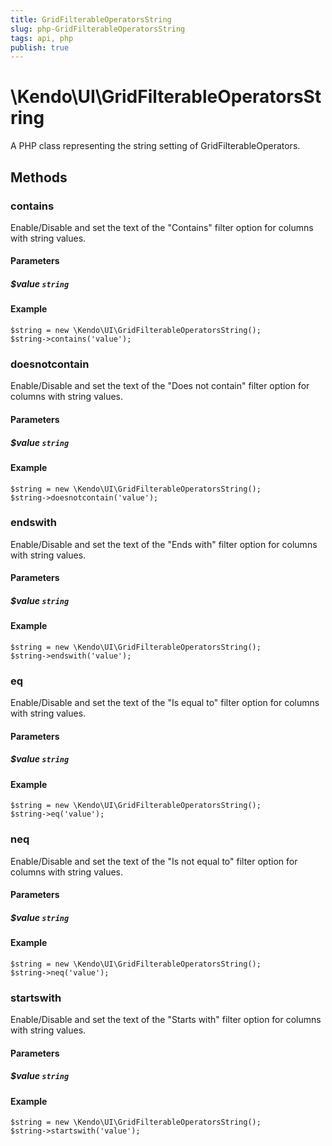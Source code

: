 ```yaml
---
title: GridFilterableOperatorsString
slug: php-GridFilterableOperatorsString
tags: api, php
publish: true
---
```


# \Kendo\UI\GridFilterableOperatorsString

A PHP class representing the string setting of GridFilterableOperators.


## Methods

### contains
Enable/Disable and set the text of the "Contains" filter option for columns with string values.
#### Parameters

##### $value `string`



#### Example 
    $string = new \Kendo\UI\GridFilterableOperatorsString();
    $string->contains('value');

### doesnotcontain
Enable/Disable and set the text of the "Does not contain" filter option for columns with string values.
#### Parameters

##### $value `string`



#### Example 
    $string = new \Kendo\UI\GridFilterableOperatorsString();
    $string->doesnotcontain('value');

### endswith
Enable/Disable and set the text of the "Ends with" filter option for columns with string values.
#### Parameters

##### $value `string`



#### Example 
    $string = new \Kendo\UI\GridFilterableOperatorsString();
    $string->endswith('value');

### eq
Enable/Disable and set the text of the "Is equal to" filter option for columns with string values.
#### Parameters

##### $value `string`



#### Example 
    $string = new \Kendo\UI\GridFilterableOperatorsString();
    $string->eq('value');

### neq
Enable/Disable and set the text of the "Is not equal to" filter option for columns with string values.
#### Parameters

##### $value `string`



#### Example 
    $string = new \Kendo\UI\GridFilterableOperatorsString();
    $string->neq('value');

### startswith
Enable/Disable and set the text of the "Starts with" filter option for columns with string values.
#### Parameters

##### $value `string`



#### Example 
    $string = new \Kendo\UI\GridFilterableOperatorsString();
    $string->startswith('value');

